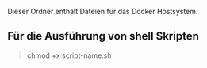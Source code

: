 Dieser Ordner enthält Dateien für das Docker Hostsystem.

## Für die Ausführung von shell Skripten
> chmod +x script-name.sh

